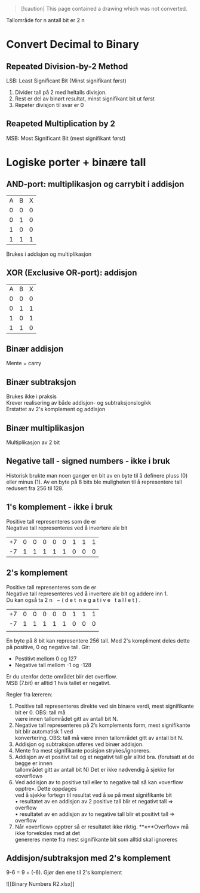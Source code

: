 > [!caution] This page contained a drawing which was not converted.   

Tallområde for n antall bit er 2 n

# Convert Decimal to Binary

## Repeated Division-by-2 Method

LSB: Least Significant Bit (Minst signifikant først)

1. Divider tall på 2 med heltalls divisjon.
2. Rest er del av binørt resultat, minst signifikant bit ut først
3. Repeter divisjon til svar er 0

## Reapeted Multiplication by 2

MSB: Most Significant Bit (mest signifikant først)

# Logiske porter + binære tall

## AND-port: multiplikasjon og carrybit i addisjon

|   |   |   |
|---|---|---|
|A|B|X|
|0|0|0|
|0|1|0|
|1|0|0|
|1|1|1|
 
Brukes i addisjon og multiplikasjon
 
## XOR (Exclusive OR-port): addisjon

|   |   |   |
|---|---|---|
|A|B|X|
|0|0|0|
|0|1|1|
|1|0|1|
|1|1|0|

## Binær addisjon

Mente = carry

## Binær subtraksjon

Brukes ikke i praksis  
Krever realisering av både addisjon- og subtraksjonslogikk  
Erstattet av 2's komplement og addisjon

## Binær multiplikasjon

Multiplikasjon av 2 bit

## Negative tall - signed numbers - ikke i bruk

Historisk brukte man noen ganger en bit av en byte til å definere pluss (0) eller minus (1). Av en byte på 8 bits ble muligheten til å representere tall redusert fra 256 til 128.
 
## 1's komplement - ikke i bruk

Positive tall representeres som de er  
Negative tall representeres ved å invertere ale bit
 
|   |   |   |   |   |   |   |   |   |
|---|---|---|---|---|---|---|---|---|
|+7|0|0|0|0|0|1|1|1|
|-7|1|1|1|1|1|0|0|0|
 
## 2's komplement

Positive tall representeres som de er  
Negative tall representeres ved å invertere ale bit og addere inn 1.  
Du kan også ta 2 n   − ( d e t ⁡ n e g a t i v e   t a l l e t ) .
 
|   |   |   |   |   |   |   |   |   |
|---|---|---|---|---|---|---|---|---|
|+7|0|0|0|0|0|1|1|1|
|-7|1|1|1|1|1|0|0|0|
||||||||||
   

En byte på 8 bit kan representere 256 tall. Med 2's kompliment deles dette på positive, 0 og negative tall. Gir:

- Postitivt mellom 0 og 127
- Negative tall mellom -1 og -128

Er du utenfor dette området blir det overflow.  
MSB (7.bit) er alltid 1 hvis tallet er negativt.
 
Regler fra læreren:  
1) Positive tall representeres direkte ved sin binære verdi, mest signifikante bit er 0. OBS: tall må  
være innen tallområdet gitt av antall bit N.  
2) Negative tall representeres på 2’s komplements form, mest signifikante bit blir automatisk 1 ved  
konvertering. OBS: tall må være innen tallområdet gitt av antall bit N.  
3) Addisjon og subtraksjon utføres ved binær addisjon.  
4) Mente fra mest signifikante posisjon strykes/ignoreres.  
5) Addisjon av et positivt tall og et negativt tall går alltid bra. (forutsatt at de begge er innen  
tallområdet gitt av antall bit N) Det er ikke nødvendig å sjekke for «overflow»  
6) Ved addisjon av to positive tall eller to negative tall så kan «overflow opptre». Dette oppdages  
ved å sjekke fortegn til resultat ved å se på mest signifikante bit  
• resultatet av en addisjon av 2 positive tall blir et negativt tall => overflow  
• resultatet av en addisjon av to negative tall blir et positivt tall => overflow  
7) Når «overflow» opptrer så er resultatet ikke riktig. **«**Overflow» må ikke forveksles med at det  
genereres mente fra mest signifikante bit som alltid skal ignoreres
 
## Addisjon/subtraksjon med 2's komplement

9-6 = 9 + (-6). Gjør den ene til 2's komplement

![[Binary Numbers R2.xlsx]]